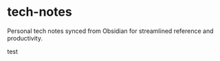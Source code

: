 # tech-notes
Personal tech notes synced from Obsidian for streamlined reference and productivity.

test